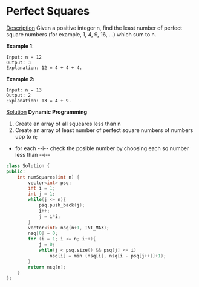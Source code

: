 # Perfect Squares
[Description](https://leetcode.com/problems/perfect-squares/description/)
Given a positive integer n, find the least number of perfect square numbers (for example, 1, 4, 9, 16, ...) which sum to n.

**Example 1:**
```
Input: n = 12
Output: 3 
Explanation: 12 = 4 + 4 + 4.
```

**Example 2:**
```
Input: n = 13
Output: 2
Explanation: 13 = 4 + 9.
```

[Solution](https://leetcode.com/problems/perfect-squares/discuss/71488/Summary-of-4-different-solutions-(BFS-DP-static-DP-and-mathematics))
**Dynamic Programming**

1) Create an array of all squeares less than n
2) Create an array of least number of perfect square numbers of numbers upp to n;
 - for each --i-- check the posible number by choosing each sq number less than --i--

```c++
class Solution {
public:
    int numSquares(int n) {
        vector<int> psq;
        int i = 1;
        int j = 1;
        while(j <= n){
            psq.push_back(j);
            i++;
            j = i*i;
        }
        vector<int> nsq(n+1, INT_MAX);
        nsq[0] = 0;
        for (i = 1; i <= n; i++){
            j = 0;
            while(j < psq.size() && psq[j] <= i)
                nsq[i] = min (nsq[i], nsq[i - psq[j++]]+1);
        }
        return nsq[n];
    }
};
```

